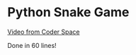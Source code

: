 # Python Snake Game

[Video from Coder Space](https://www.youtube.com/watch?v=_-KjEgCLQFw)

Done in 60 lines!  